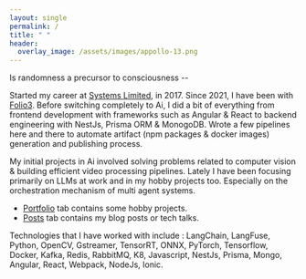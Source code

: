 ```yaml
---
layout: single
permalink: /
title: " "
header:
  overlay_image: /assets/images/appollo-13.png       
---
```

Is randomness a precursor to consciousness --

Started my career at [Systems Limited](https://www.systemsltd.com/), in 2017. Since 2021, I have been with [Folio3](https://folio3.com/). Before switching completely to Ai, I did a bit of everything from frontend development with frameworks such as Angular & React to backend engineering with NestJs, Prisma ORM & MonogoDB. Wrote a few pipelines here and there to automate artifact (npm packages & docker images) generation and publishing process. 

My initial projects in Ai involved solving problems related to computer vision & building efficient video processing pipelines. Lately I have been focusing primarily on LLMs at work and in my hobby projects too. Especially on the orchestration mechanism of multi agent systems.  

+ <a href="/portfolio/">Portfolio</a> tab contains some hobby projects.
+ <a href="/year-archive/">Posts</a> tab contains my blog posts or tech talks.


Technologies that I have worked with include : LangChain, LangFuse, Python, OpenCV, Gstreamer, TensorRT, ONNX, PyTorch, Tensorflow, Docker, Kafka, Redis, RabbitMQ, K8, Javascript, NestJs, Prisma, Mongo, Angular, React, Webpack, NodeJs, Ionic.
